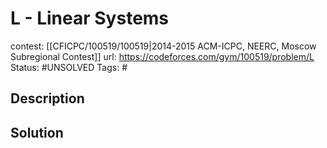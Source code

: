 # L - Linear Systems

contest: [[CFICPC/100519/100519|2014-2015 ACM-ICPC, NEERC, Moscow Subregional Contest]]
url: https://codeforces.com/gym/100519/problem/L
Status: #UNSOLVED
Tags: #

## Description

## Solution

